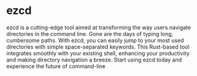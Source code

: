 # ezcd

ezcd is a cutting-edge tool aimed at transforming the way users navigate directories in the command line. Gone are the days of typing long, cumbersome paths. With ezcd, you can easily jump to your most used directories with simple space-separated keywords. This Rust-based tool integrates smoothly with your existing shell, enhancing your productivity and making directory navigation a breeze. Start using ezcd today and experience the future of command-line 
